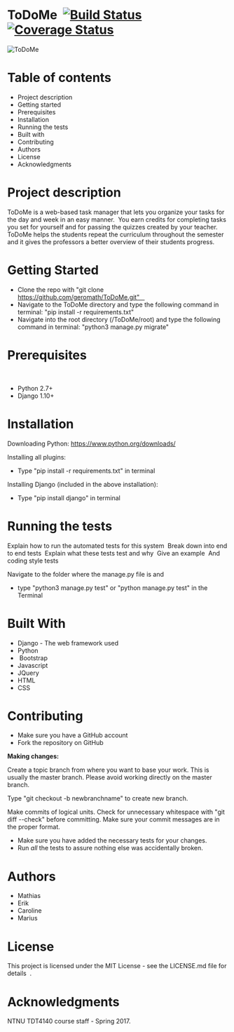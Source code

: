 ﻿# ToDoMe  [![Build Status](https://travis-ci.org/geromath/ToDoMe.svg?branch=master)](https://travis-ci.org/geromath/ToDoMe)  [![Coverage Status](https://coveralls.io/repos/github/geromath/ToDoMe/badge.svg?branch=master)](https://coveralls.io/github/geromath/ToDoMe?branch=master)

![ToDoMe](https://raw.github.com/geromath/ToDoMe/dev/images/todome_logo.png)



# Table of contents 
- Project description 
- Getting started 
- Prerequisites 
- Installation 
- Running the tests 
- Built with 
- Contributing 
- Authors 
- License 
- Acknowledgments  

# Project description 
ToDoMe is a web-based task manager that lets you organize your tasks for the day and week in an easy manner. 
You earn credits for completing tasks you set for yourself and for passing the quizzes created by your teacher. 
ToDoMe helps the students repeat the curriculum throughout the semester and it gives the professors a better overview of their students progress.

# Getting Started

- Clone the repo with "git clone https://github.com/geromath/ToDoMe.git"   
- Navigate to the ToDoMe directory and type the following command in terminal:
"pip install -r requirements.txt" 
- Navigate into the root directory (/ToDoMe/root) and type the following command in terminal:
"python3 manage.py migrate"


# Prerequisites
<What things you need to install the software and how to install them> 
<Give examples>  

- Python 2.7+ 
- Django 1.10+ 


# Installation  
Downloading Python: https://www.python.org/downloads/

Installing all plugins:

 - Type "pip install -r requirements.txt" in terminal

Installing Django (included in the above installation):

- Type "pip install django" in terminal


# Running the tests  

Explain how to run the automated tests for this system 
Break down into end to end tests
 Explain what these tests test and why
 Give an example
 And coding style tests

Navigate to the folder where the manage.py file is and
- type "python3 manage.py test" or "python manage.py test" in the Terminal



# Built With  

- Django - The web framework used 
- Python
-  Bootstrap 
- Javascript
- JQuery
- HTML
- CSS


# Contributing
- Make sure you have a GitHub account
- Fork the repository on GitHub

__Making changes:__

Create a topic branch from where you want to base your work.
This is usually the master branch.
Please avoid working directly on the master branch.

Type "git checkout -b newbranchname" to create new branch.

Make commits of logical units.
Check for unnecessary whitespace with "git diff --check" before committing.
Make sure your commit messages are in the proper format.
- Make sure you have added the necessary tests for your changes.
- Run _all_ the tests to assure nothing else was accidentally broken.

# Authors  
- Mathias
- Erik
- Caroline
- Marius

# License
This project is licensed under the MIT License - see the LICENSE.md file for details  .

# Acknowledgments  
NTNU TDT4140 course staff - Spring 2017.






